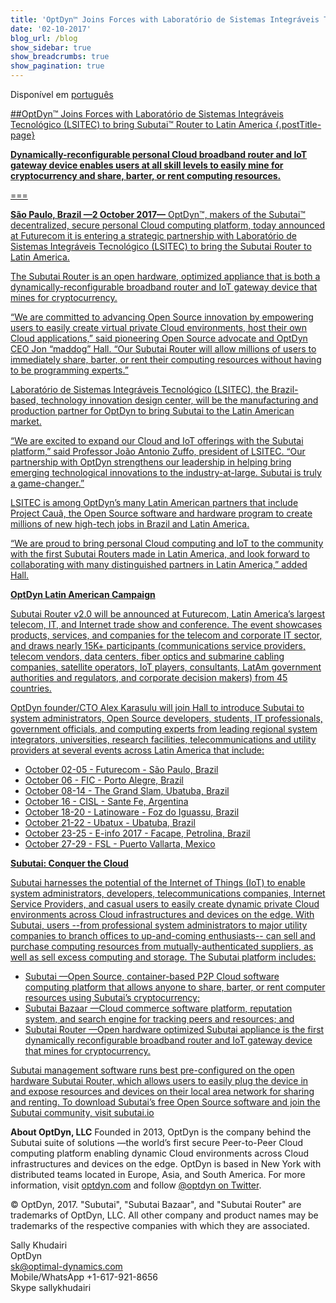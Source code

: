 ```yaml
---
title: 'OptDyn™ Joins Forces with Laboratório de Sistemas Integráveis Tecnológico'
date: '02-10-2017'
blog_url: /blog
show_sidebar: true
show_breadcrumbs: true
show_pagination: true
---
```


<p class="translateLink">Disponível em <a href="http://globenewswire.com/news-release/2017/10/02/1138552/0/pt/OptDyn-une-for%C3%A7as-com-o-Laborat%C3%B3rio-de-Sistemas-Integr%C3%A1veis-Tecnol%C3%B3gico-LSITEC-para-levar-o-Subutai-Router-%C3%A0-Am%C3%A9rica-Latina.html">português</p>

##OptDyn™ Joins Forces with Laboratório de Sistemas Integráveis Tecnológico (LSITEC) to bring Subutai™ Router to Latin America {.postTitle-page}

**Dynamically-reconfigurable personal Cloud broadband router and IoT gateway device enables users at all skill levels to easily mine for cryptocurrency and share, barter, or rent computing resources.**

===

**São Paulo, Brazil —2 October 2017—** OptDyn™, makers of the Subutai™ decentralized, secure personal Cloud computing platform, today announced at Futurecom it is entering a strategic partnership with Laboratório de Sistemas Integráveis Tecnológico (LSITEC) to bring the Subutai Router to Latin America.

The Subutai Router is an open hardware, optimized appliance that is both a dynamically-reconfigurable broadband router and IoT gateway device that mines for cryptocurrency.

“We are committed to advancing Open Source innovation by empowering users to easily create virtual private Cloud environments, host their own Cloud applications,” said pioneering Open Source advocate and OptDyn CEO Jon “maddog” Hall. “Our Subutai Router will allow millions of users to immediately share, barter, or rent their computing resources without having to be programming experts.”

Laboratório de Sistemas Integráveis Tecnológico (LSITEC), the Brazil-based, technology innovation design center, will be the manufacturing and production partner for OptDyn to bring Subutai to the Latin American market.

“We are excited to expand our Cloud and IoT offerings with the Subutai platform,” said Professor João Antonio Zuffo, president of LSITEC. “Our partnership with OptDyn strengthens our leadership in helping bring emerging technological innovations to the industry-at-large. Subutai is truly a game-changer.”

LSITEC is among OptDyn’s many Latin American partners that include Project Cauã, the Open Source software and hardware program to create millions of new high-tech jobs in Brazil and Latin America.

“We are proud to bring personal Cloud computing and IoT to the community with the first Subutai Routers made in Latin America, and look forward to collaborating with many distinguished partners in Latin America,” added Hall.

**OptDyn Latin American Campaign**

Subutai Router v2.0 will be announced at Futurecom, Latin America’s largest telecom, IT, and Internet trade show and conference. The event showcases products, services, and companies for the telecom and corporate IT sector, and draws nearly 15K+ participants (communications service providers, telecom vendors, data centers, fiber optics and submarine cabling companies, satellite operators, IoT players, consultants, LatAm government authorities and regulators, and corporate decision makers) from 45 countries.

OptDyn founder/CTO Alex Karasulu will join Hall to introduce Subutai to system administrators, Open Source developers, students, IT professionals, government officials, and computing experts from leading regional system integrators, universities, research facilities, telecommunications and utility providers at several events across Latin America that include:

* October 02-05	- Futurecom - São Paulo, Brazil
* October 06	- FIC - Porto Alegre, Brazil
* October 08-14	- The Grand Slam, Ubatuba, Brazil
* October 16	- CISL - Sante Fe, Argentina
* October 18-20	- Latinoware - Foz do Iguassu, Brazil
* October 21-22	- Ubatux - Ubatuba, Brazil
* October 23-25	- E-info 2017 - Facape, Petrolina, Brazil
* October 27-29	- FSL - Puerto Vallarta, Mexico

**Subutai: Conquer the Cloud**

Subutai harnesses the potential of the Internet of Things (IoT) to enable system administrators, developers, telecommunications companies, Internet Service Providers, and casual users to easily create dynamic private Cloud environments across Cloud infrastructures and devices on the edge. With Subutai, users --from professional system administrators to major utility companies to branch offices to up-and-coming enthusiasts-- can sell and purchase computing resources from mutually-authenticated suppliers, as well as sell excess computing and storage. The Subutai platform includes:

* Subutai —Open Source, container-based P2P Cloud software computing platform that allows anyone to share, barter, or rent computer resources using Subutai’s cryptocurrency;
* Subutai Bazaar —Cloud commerce software platform, reputation system, and search engine for tracking peers and resources; and
* Subutai Router —Open hardware optimized Subutai appliance is the first dynamically reconfigurable broadband router and IoT gateway device that mines for cryptocurrency.

Subutai management software runs best pre-configured on the open hardware Subutai Router, which allows users to easily plug the device in and expose resources and devices on their local area network for sharing and renting. To download Subutai’s free Open Source software and join the Subutai community, visit [subutai.io](https://subutai.io/)

**About OptDyn, LLC**
Founded in 2013, OptDyn is the company behind the Subutai suite of solutions —the world’s first secure Peer-to-Peer Cloud computing platform enabling dynamic Cloud environments across Cloud infrastructures and devices on the edge. OptDyn is based in New York with distributed teams located in Europe, Asia, and South America. For more information, visit [optdyn.com](https://optdyn.com/) and follow [@optdyn on Twitter](https://twitter.com/optdyn).

© OptDyn, 2017. "Subutai", "Subutai Bazaar", and "Subutai Router" are trademarks of OptDyn, LLC. All other company and product names may be trademarks of the respective companies with which they are associated.

Sally Khudairi<br>
OptDyn<br>
[sk@optimal-dynamics.com](mailto:sk@optimal-dynamics.com)<br>
Mobile/WhatsApp +1-617-921-8656<br>
Skype sallykhudairi
